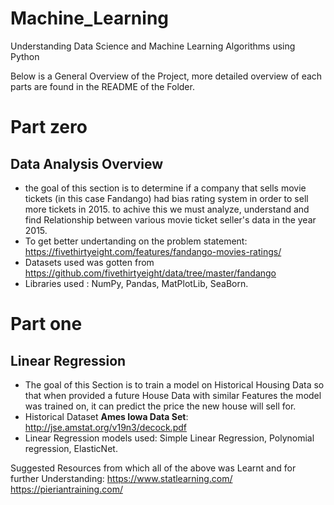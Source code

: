 # Machine_Learning
Understanding Data Science and Machine Learning Algorithms using Python

Below is a General Overview of the Project, more detailed overview of each parts are found in the README of the Folder. 

# Part zero
## Data Analysis Overview
- the goal of this section is to determine if a company that sells movie tickets (in this case Fandango) had bias rating system in order to sell more tickets in 2015. to achive this we must analyze, understand and find Relationship between various movie ticket seller's data in the year 2015.
- To get better undertanding on the problem statement: https://fivethirtyeight.com/features/fandango-movies-ratings/
- Datasets used was gotten from https://github.com/fivethirtyeight/data/tree/master/fandango
- Libraries used : NumPy, Pandas, MatPlotLib, SeaBorn.

# Part one
## Linear Regression 
- The goal of this Section is to train a model on Historical Housing Data so that when provided a future House Data with similar Features the model was trained on, it can predict the price the new house will sell for. 
- Historical Dataset **Ames Iowa Data Set**: http://jse.amstat.org/v19n3/decock.pdf
- Linear Regression models used:
    Simple Linear Regression,
    Polynomial regression,
    ElasticNet.



Suggested Resources from which all of the above was Learnt and for further Understanding:
https://www.statlearning.com/
https://pieriantraining.com/
